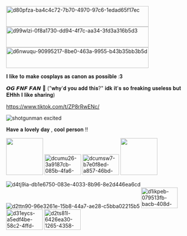 <img width="386" height="56" alt="d80pfza-ba4c4c72-7b70-4970-97c6-1edad65f17ec" src="https://github.com/user-attachments/assets/dcfb7522-3b6d-4862-8d73-67a847ca1e6e" />
<img width="386" height="56" alt="d99wlzi-0f8a1730-dd94-4f7c-aa34-3fd3a316b5d3" src="https://github.com/user-attachments/assets/9112284e-8fc7-48c9-9643-3578734bf70e" />
<img width="386" height="56" alt="d6nwuqu-90995217-8be0-463a-9955-b43b35bb3b5d" src="https://github.com/user-attachments/assets/d22c7256-ff57-4200-9ee8-ddca23fd6c29" />

 

𝐈 𝐥𝐢𝐤𝐞 𝐭𝐨 𝐦𝐚𝐤𝐞 𝐜𝐨𝐬𝐩𝐥𝐚𝐲𝐬 𝐚𝐬 𝐜𝐚𝐧𝐨𝐧 𝐚𝐬 𝐩𝐨𝐬𝐬𝐢𝐛𝐥𝐞 :𝟑

𝙊𝙂 𝙁𝙉𝙁 𝙁𝘼𝙉 💯 ("𝐰𝐡𝐲'𝐝 𝐲𝐨𝐮 𝐚𝐝𝐝 𝐭𝐡𝐢𝐬?" 𝐢𝐝𝐤 𝐢𝐭'𝐬 𝐬𝐨 𝐟𝐫𝐞𝐚𝐤𝐢𝐧𝐠 𝐮𝐬𝐞𝐥𝐞𝐬𝐬 𝐛𝐮𝐭 𝐄𝐇𝐡𝐡 𝐈 𝐥𝐢𝐤𝐞 𝐬𝐡𝐚𝐫𝐢𝐧𝐠)

https://www.tiktok.com/t/ZP8rRwENc/

![shotgunman excited](https://github.com/user-attachments/assets/8a88fbb3-549d-4e6f-8b15-adfd3f1c4600)

𝐇𝐚𝐯𝐞 𝐚 𝐥𝐨𝐯𝐞𝐥𝐲 𝐝𝐚𝐲 , 𝐜𝐨𝐨𝐥 𝐩𝐞𝐫𝐬𝐨𝐧 !!

<img src="https://github.com/user-attachments/assets/d643569b-c900-4ad5-bdcf-af14fae2c8b1" width="100" height="100" /> 
<img width="99" height="56" alt="dcumu26-3a9187cb-085b-4fa6-9739-bffc6babd5f0" src="https://github.com/user-attachments/assets/b9e3185d-1b56-4f5b-b6cd-639db28690e8" /> <img width="99" height="56" alt="dcumsw7-b7e0f8ed-a857-46bd-bf0c-e355fbc2d0e1" src="https://github.com/user-attachments/assets/f3f8b8e7-2b28-47da-8514-f1e04089ce43" /> <img src="https://github.com/user-attachments/assets/cdf7ca5e-ba35-41df-b0f3-ae6529d3621b" width="100" height="100" />

![d4tj9ia-db1e6750-083e-4033-8b96-8e2d446ea6cd](https://github.com/user-attachments/assets/6f57f85c-fdba-4ed9-aa31-a5dc1398b8fa) ![d2ttn90-96e3261e-15b8-44a7-ae28-c5bba02215b5](https://github.com/user-attachments/assets/01188349-6539-4f1e-a3ce-783e4562b0a9) <img width="99" height="56" alt="d1ikpeb-079513fb-bacb-408d-a690-eeb8db830070" src="https://github.com/user-attachments/assets/247b456a-7f62-44f5-b3ba-2952700987a6" /> <img width="99" height="56" alt="d31eycs-a5edf4be-58c2-4ffd-8067-e2d12588fa11" src="https://github.com/user-attachments/assets/1c8fa07b-2243-4229-846e-03fcf7c9ef73" /> <img width="99" height="56" alt="d2ts81l-6426ea30-1265-4358-97c9-75376875bf4f" src="https://github.com/user-attachments/assets/de647a51-9f47-495c-952b-b9a7fbe0ebc2" />








